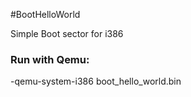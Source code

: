 #BootHelloWorld

Simple Boot sector for i386
### Run with Qemu:
-qemu-system-i386 boot_hello_world.bin
